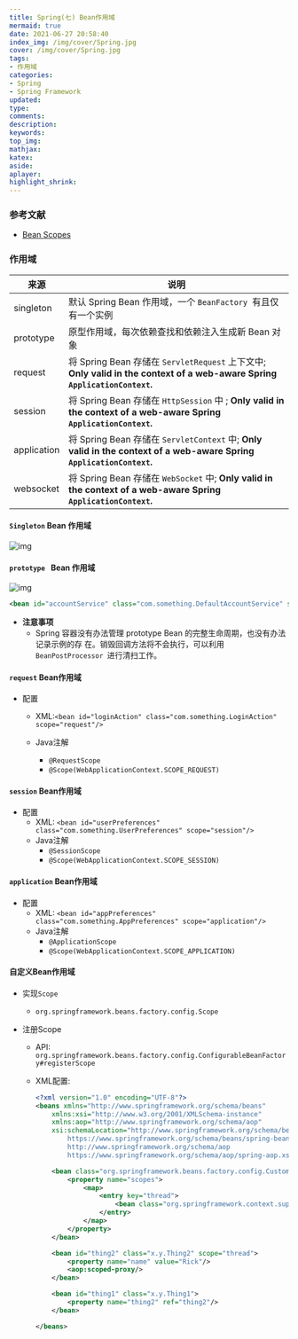 ```yaml
---
title: Spring(七) Bean作用域
mermaid: true
date: 2021-06-27 20:58:40
index_img: /img/cover/Spring.jpg
cover: /img/cover/Spring.jpg
tags:
- 作用域 
categories:
- Spring
- Spring Framework
updated:
type:
comments:
description:
keywords:
top_img:
mathjax:
katex:
aside:
aplayer:
highlight_shrink:
---
```


### 参考文献

* [Bean Scopes](https://docs.spring.io/spring-framework/docs/5.2.2.RELEASE/spring-framework-reference/core.html)

### 作用域

| 来源        | 说明                                                         |
| ----------- | ------------------------------------------------------------ |
| singleton   | 默认 Spring Bean 作用域，一个 `BeanFactory `有且仅有一个实例 |
| prototype   | 原型作用域，每次依赖查找和依赖注入生成新 Bean 对象           |
| request     | 将 Spring Bean 存储在 `ServletRequest` 上下文中; **Only valid in the context of a web-aware Spring `ApplicationContext`.** |
| session     | 将 Spring Bean 存储在 `HttpSession` 中 ; **Only valid in the context of a web-aware Spring `ApplicationContext`.** |
| application | 将 Spring Bean 存储在 `ServletContext` 中; **Only valid in the context of a web-aware Spring `ApplicationContext`.** |
| websocket   | 将 Spring Bean 存储在 `WebSocket` 中;  **Only valid in the context of a web-aware Spring `ApplicationContext`.** |

#### `Singleton` Bean 作用域

![img](https://www.holelin.cn/img/spring/scope/singleton.png)

#### `prototype ` Bean 作用域

![img](https://www.holelin.cn/img/spring/scope/prototype.png)

```xml
<bean id="accountService" class="com.something.DefaultAccountService" scope="prototype"/>
```

* **注意事项**
  * Spring 容器没有办法管理 prototype Bean 的完整生命周期，也没有办法记录示例的存
    在。销毁回调方法将不会执行，可以利用 `BeanPostProcessor `进行清扫工作。  

#### `request` Bean作用域

* 配置

  * XML:`<bean id="loginAction" class="com.something.LoginAction" scope="request"/>`

  * Java注解

    * `@RequestScope`
    * `@Scope(WebApplicationContext.SCOPE_REQUEST)  `

#### `session` Bean作用域

* 配置
  * XML: `<bean id="userPreferences" class="com.something.UserPreferences" scope="session"/>`
  * Java注解
    * `@SessionScope`
    * `@Scope(WebApplicationContext.SCOPE_SESSION)`

#### `application` Bean作用域

* 配置
  * XML: `<bean id="appPreferences" class="com.something.AppPreferences" scope="application"/>`
  * Java注解
    * `@ApplicationScope`
    * `@Scope(WebApplicationContext.SCOPE_APPLICATION)`

#### 自定义Bean作用域

* 实现`Scope`

  * `org.springframework.beans.factory.config.Scope`

* 注册Scope

  * API: `org.springframework.beans.factory.config.ConfigurableBeanFactory#registerScope  `

  * XML配置:

    ```xml
    <?xml version="1.0" encoding="UTF-8"?>
    <beans xmlns="http://www.springframework.org/schema/beans"
        xmlns:xsi="http://www.w3.org/2001/XMLSchema-instance"
        xmlns:aop="http://www.springframework.org/schema/aop"
        xsi:schemaLocation="http://www.springframework.org/schema/beans
            https://www.springframework.org/schema/beans/spring-beans.xsd
            http://www.springframework.org/schema/aop
            https://www.springframework.org/schema/aop/spring-aop.xsd">
    
        <bean class="org.springframework.beans.factory.config.CustomScopeConfigurer">
            <property name="scopes">
                <map>
                    <entry key="thread">
                        <bean class="org.springframework.context.support.SimpleThreadScope"/>
                    </entry>
                </map>
            </property>
        </bean>
    
        <bean id="thing2" class="x.y.Thing2" scope="thread">
            <property name="name" value="Rick"/>
            <aop:scoped-proxy/>
        </bean>
    
        <bean id="thing1" class="x.y.Thing1">
            <property name="thing2" ref="thing2"/>
        </bean>
    
    </beans>
    ```

    

​    

​    
